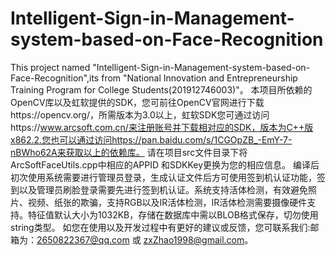 # Intelligent-Sign-in-Management-system-based-on-Face-Recognition
This project named "Intelligent-Sign-in-Management-system-based-on-Face-Recognition",its from "National Innovation and Entrepreneurship Training Program for College Students(201912746003)"。
本项目所依赖的OpenCV库以及虹软提供的SDK，您可前往OpenCV官网进行下载https://opencv.org/，所需版本为3.0以上，虹软SDK您可通过访问https://www.arcsoft.com.cn/来注册账号并下载相对应的SDK，版本为C++版x862.2.您也可以通过访问https://pan.baidu.com/s/1CGOpZB_-EmY-7-nBWho62A来获取以上的依赖库。
请在项目src文件目录下将ArcSoftFaceUtils.cpp中相应的APPID 和SDKKey更换为您的相应信息。
编译后初次使用系统需要进行管理员登录，生成认证文件后方可使用签到机认证功能，签到以及管理员刷脸登录需要先进行签到机认证。系统支持活体检测，有效避免照片、视频、纸张的欺骗，支持RGB以及IR活体检测，IR活体检测需要摄像硬件支持。特征值默认大小为1032KB，存储在数据库中需以BLOB格式保存，切勿使用string类型。
如您在使用以及开发过程中有更好的建议或反馈，您可联系我们:邮箱为：2650822367@qq.com 或 zxZhao1998@gmail.com。
